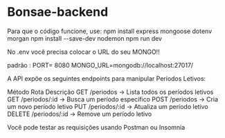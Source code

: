 # Bonsae-backend
 
Para que o código funcione, use:
npm install express mongoose dotenv morgan
npm install --save-dev nodemon
npm run dev

No .env você precisa colocar o URL do seu MONGO!!

padrão : 
PORT= 8080
MONGO_URL=mongodb://localhost:27017/

A API expõe os seguintes endpoints para manipular Períodos Letivos:

Método	Rota	Descrição
GET	/periodos	-> Lista todos os períodos letivos
GET	/periodos/:id	-> Busca um período específico
POST	/periodos	-> Cria um novo período letivo
PUT	/periodos/:id	-> Atualiza um período letivo
DELETE	/periodos/:id	-> Remove um período letivo

Você pode testar as requisições usando Postman ou Insomnia
